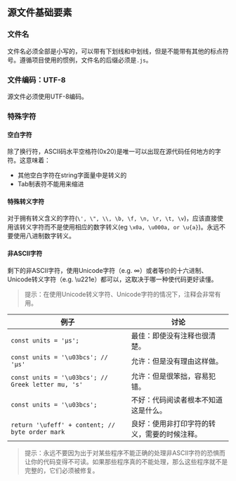 ## 源文件基础要素

### 文件名
文件名必须全部是小写的，可以带有下划线和中划线，但是不能带有其他的标点符号。遵循项目使用的惯例，文件名的后缀必须是`.js`。

### 文件编码：UTF-8
源文件必须使用UTF-8编码。

### 特殊字符

#### 空白字符
除了换行符，ASCII码水平空格符(0x20)是唯一可以出现在源代码任何地方的字符。这意味着：
- 其他空白字符在string字面量中是转义的
- Tab制表符不能用来缩进

#### 特殊转义字符
对于拥有转义含义的字符(`\', \", \\, \b, \f, \n, \r, \t, \v`)，应该直接使用该转义字符而不是使用相应的数字转义(eg `\x0a, \u000a, or \u{a}`)。永远不要使用八进制数字转义。

#### 非ASCII字符
剩下的非ASCII字符，使用Unicode字符（e.g. ∞）或者等价的十六进制、Unicode转义字符（e.g. \u221e）都可以，这取决于哪一种使代码更好读懂。

> 提示：在使用Unicode转义字符、Unicode字符的情况下，注释会非常有用。

| 例子                                       | 讨论                     |
| ---------------------------------------- | ---------------------- |
| `const units = 'μs';`                    | 最佳：即使没有注释也很清楚。         |
| `const units = '\u03bcs'; // 'μs'`       | 允许：但是没有理由这样做。          |
| `const units = '\u03bcs'; // Greek letter mu, 's'` | 允许：但是很笨拙，容易犯错。         |
| `const units = '\u03bcs';`               | 不好：代码阅读者根本不知道这是什么。     |
| `return '\ufeff' + content; // byte order mark` | 良好：使用非打印字符的转义，需要的时候注释。 |

> 提示：永远不要因为出于对某些程序不能正确的处理非ASCII字符的恐惧而让你的代码变得不可读。如果那些程序真的不能处理，那么这些程序就不是完整的，它们必须被修复。

